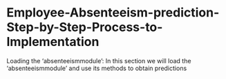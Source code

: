 # Employee-Absenteeism-prediction-Step-by-Step-Process-to-Implementation
Loading the ‘absenteeismmodule’: In this section we will load the ‘absenteeismmodule’ and use its methods to obtain predictions
